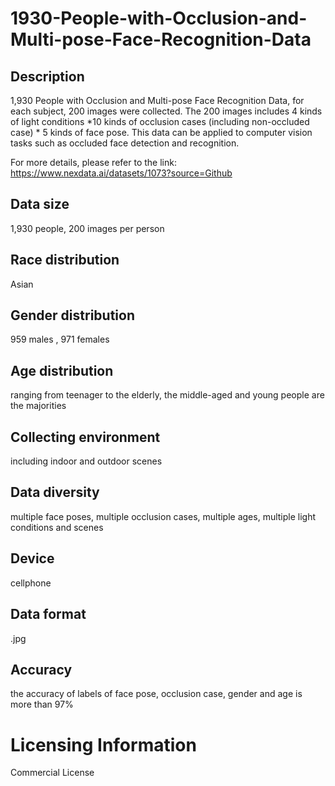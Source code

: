 # 1930-People-with-Occlusion-and-Multi-pose-Face-Recognition-Data


## Description
1,930 People with Occlusion and Multi-pose Face Recognition Data, for each subject, 200 images were collected. The 200 images includes 4 kinds of light conditions *10 kinds of occlusion cases (including non-occluded case) * 5 kinds of face pose. This data can be applied to computer vision tasks such as occluded face detection and recognition.

For more details, please refer to the link: https://www.nexdata.ai/datasets/1073?source=Github


## Data size
1,930 people, 200 images per person

## Race distribution
Asian

## Gender distribution
959 males , 971 females

## Age distribution
ranging from teenager to the elderly, the middle-aged and young people are the majorities

## Collecting environment
including indoor and outdoor scenes

## Data diversity
multiple face poses, multiple occlusion cases, multiple ages, multiple light conditions and scenes

## Device
cellphone

## Data format
.jpg

## Accuracy
the accuracy of labels of face pose, occlusion case, gender and age is more than 97%

# Licensing Information
Commercial License
